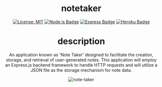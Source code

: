 <div align="center">

# notetaker

[![License: MIT](https://img.shields.io/badge/License-MIT-yellow.svg)](https://opensource.org/licenses/MIT)
[![Node.js Badge](https://img.shields.io/badge/Node.js-393?logo=nodedotjs&logoColor=fff&style=flat)](https://nodejs.org/en)
[![Express Badge](https://img.shields.io/badge/Express-000?logo=express&logoColor=fff&style=flat)](https://expressjs.com/)
[![Heroku Badge](https://img.shields.io/badge/Heroku-430098?logo=heroku&logoColor=fff&style=flat)](https://heroku.com)

# description
An application known as 'Note Taker' designed to facilitate the creation, storage, and retrieval of user-generated notes. This application will employ an Express.js backend framework to handle HTTP requests and will utilize a JSON file as the storage mechanism for note data.

![note-taker](https://bootcampspot.instructure.com/courses/3546/files/2638774/preview)
